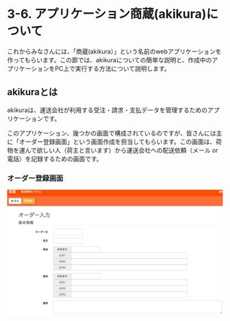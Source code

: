 # 3-6. アプリケーション商蔵(akikura)について

これからみなさんには、「商蔵(akikura）」という名前のwebアプリケーションを作ってもらいます。この節では、akikuraについての簡単な説明と、作成中のアプリケーションをPC上で実行する方法について説明します。

## akikuraとは
akikuraは、運送会社が利用する受注・請求・支払データを管理するためのアプリケーションです。

このアプリケーション、幾つかの画面で構成されているのですが、皆さんには主に「オーダー登録画面」という画面作成を担当してもらいます。この画面は、荷物を運んで欲しい人（荷主と言います）から運送会社への配送依頼（メール or 電話）を記録するための画面です。

### オーダー登録画面
![](../images/image-03-0055.png)